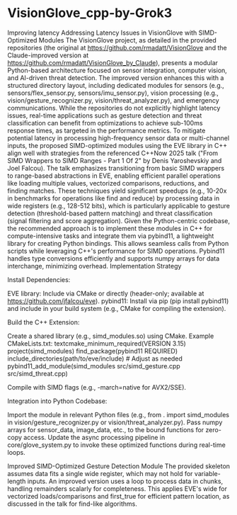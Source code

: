 # VisionGlove_cpp-by-Grok3
Improving latency 
Addressing Latency Issues in VisionGlove with SIMD-Optimized Modules
The VisionGlove project, as detailed in the provided repositories (the original at https://github.com/rmadatt/VisionGlove and the Claude-improved version at https://github.com/rmadatt/VisionGlove_by_Claude), presents a modular Python-based architecture focused on sensor integration, computer vision, and AI-driven threat detection. The improved version enhances this with a structured directory layout, including dedicated modules for sensors (e.g., sensors/flex_sensor.py, sensors/imu_sensor.py), vision processing (e.g., vision/gesture_recognizer.py, vision/threat_analyzer.py), and emergency communications. While the repositories do not explicitly highlight latency issues, real-time applications such as gesture detection and threat classification can benefit from optimizations to achieve sub-100ms response times, as targeted in the performance metrics.
To mitigate potential latency in processing high-frequency sensor data or multi-channel inputs, the proposed SIMD-optimized modules using the EVE library in C++ align well with strategies from the referenced C++Now 2025 talk ("From SIMD Wrappers to SIMD Ranges - Part 1 Of 2" by Denis Yaroshevskiy and Joel Falcou). The talk emphasizes transitioning from basic SIMD wrappers to range-based abstractions in EVE, enabling efficient parallel operations like loading multiple values, vectorized comparisons, reductions, and finding matches. These techniques yield significant speedups (e.g., 10-20x in benchmarks for operations like find and reduce) by processing data in wide registers (e.g., 128-512 bits), which is particularly applicable to gesture detection (threshold-based pattern matching) and threat classification (signal filtering and score aggregation).
Given the Python-centric codebase, the recommended approach is to implement these modules in C++ for compute-intensive tasks and integrate them via pybind11, a lightweight library for creating Python bindings. This allows seamless calls from Python scripts while leveraging C++'s performance for SIMD operations. Pybind11 handles type conversions efficiently and supports numpy arrays for data interchange, minimizing overhead.
Implementation Strategy

Install Dependencies:

EVE library: Include via CMake or directly (header-only; available at https://github.com/jfalcou/eve).
pybind11: Install via pip (pip install pybind11) and include in your build system (e.g., CMake for compiling the extension).


Build the C++ Extension:

Create a shared library (e.g., simd_modules.so) using CMake. Example CMakeLists.txt:
textcmake_minimum_required(VERSION 3.15)
project(simd_modules)
find_package(pybind11 REQUIRED)
include_directories(path/to/eve/include)  # Adjust as needed
pybind11_add_module(simd_modules src/simd_gesture.cpp src/simd_threat.cpp)

Compile with SIMD flags (e.g., -march=native for AVX2/SSE).


Integration into Python Codebase:

Import the module in relevant Python files (e.g., from . import simd_modules in vision/gesture_recognizer.py or vision/threat_analyzer.py).
Pass numpy arrays for sensor_data, image_data, etc., to the bound functions for zero-copy access.
Update the async processing pipeline in core/glove_system.py to invoke these optimized functions during real-time loops.



Improved SIMD-Optimized Gesture Detection Module
The provided skeleton assumes data fits a single wide register, which may not hold for variable-length inputs. An improved version uses a loop to process data in chunks, handling remainders scalarly for completeness. This applies EVE's wide for vectorized loads/comparisons and first_true for efficient pattern location, as discussed in the talk for find-like algorithms.
